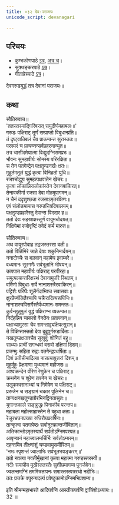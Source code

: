 ```yaml
---
title: ०३२ देव-पराजयः
unicode_script: devanagari

---
```

## परिचयः
- कुम्भकोणपाठे [ऽत्र](https://archive.org/details/mahAbhArata-kumbhakoNam/page/n369), [अत्र च](https://sanskritdocuments.org/mirrors/mahabharata/mbhK/mahabharata-k-01-sa.html)।
- सुक्थङ्करपाठे [ऽत्र](http://bombay.indology.info/mahabharata/text/UD/MBh01.txt)।
- गीताप्रेस्पाठे [ऽत्र](https://archive.org/stream/mahabharata01ramauoft#page/564/mode/2up)।

देवगरुडयुद्धं तत्र देवानां पराजयः॥  

## कथा

सौतिरुवाच॥  
'ततस्तस्माद्गिरिवरात् समुदीर्णमहाबलः॥'  
गरुडः पक्षिराट् तूर्णं सम्प्राप्तो विबुधान्प्रति॥  
तं दृष्ट्वातिबलं चैव प्राकम्पन्त सुरास्ततः॥  
परस्परं च प्रत्यघ्नन्सर्वप्रहरणान्युत॥  
तत्र चासीदमेयात्मा विद्युदग्निसमप्रभः॥  
भौवनः सुमहावीर्यः सोमस्य परिरक्षिता॥  
स तेन पतगेन्द्रेण पक्षतुण्डनखैः क्षतः॥  
मुहूर्तमतुलं युद्धं कृत्वा विनिहतो युधि॥  
रजश्चोद्धूय सुमहत्पक्षवातेन खेचरः॥  
कृत्वा लोकान्निरालोकांस्तेन देवानवाकिरत्॥  
तेनावकीर्णा रजसा देवा मोहमुपागमन्॥  
न चैनं ददृशुश्छन्ना रजसाऽमृतरक्षिणः॥  
एवं संलोडयामास गरुडस्त्रिदिवालयम्॥  
पक्षतुण्डप्रहारैस्तु देवान्स विददार ह॥  
ततो देवः सहस्राक्षस्तूर्णं वायुमचोदयत्॥  
विक्षिपेमां रजोवृष्टिं तवेदं कर्म मारुत॥  

सौतिरुवाच॥  
अथ वायुरपोवाह तद्रजस्तरसा बली॥  
ततो वितिमिरे जाते देवाः शकुनिमार्दयन्॥  
ननादोच्चैः स बलवान् महामेघ इवाम्बरे॥  
वध्यमानः सुरगणैः सर्वभूतानि भीषयन्॥  
उत्पपात महावीर्यः पक्षिराट् परवीरहा॥  
समुत्पत्यान्तरिक्षस्थं देवानामुपरि स्थितम्॥  
वर्मिणो विबुधाः सर्वे नानाशस्त्रैरवाकिरन्॥  
पट्टिशैः परिघैः शूलैर्गदाभिश्च सवासवाः॥  
क्षुरप्रैर्ज्वलितैश्चापि चक्रैरादित्यरूपिभिः॥  
नानाशस्त्रविसर्गैस्तैर्वध्यमानः समन्ततः॥  
कुर्वन्सुतुमुलं युद्धं पक्षिराण्न व्यकम्पत॥  
निर्दहन्निव चाकाशे वैनतेयः प्रतापवान्॥  
पक्षाभ्यामुरसा चैव समन्ताद्व्यक्षिपत्सुरान्॥  
ते विक्षिप्तास्ततो देवा दुद्रुवुर्गरुडार्दिताः॥  
नखतुण्डक्षताश्चैव सुस्रुवुः शोणितं बहु॥  
साध्याः प्राचीं सगन्धर्वा वसवो दक्षिणां दिशम्॥  
प्रजग्मुः सहिता रुद्राः पतगेन्द्रप्रधर्षिताः॥  
दिशं प्रतीचीमादित्या नासत्यावुत्तरां दिशम्॥  
मुहुर्मुहुः प्रेक्षमाणा युध्यमानं महौजसः॥  
अश्वक्रन्देन वीरेण रेणुकेन च पक्षिराट्॥  
क्रथनेन च शूरेण तपनेन च खेचरः॥  
उलूकश्वसनाभ्यां च निमेषेण च पक्षिराट्॥  
प्ररुजेन च सङ्ग्रामं चकार पुलिनेन च॥  
तान्पक्षनखतुण्डाग्रैरभिनद्विनतासुतः॥  
युगान्तकाले सङ्क्रुद्धः पिनाकीव परन्तप॥  
महाबला महोत्साहास्तेन ते बहुधा क्षताः॥  
रेजुरभ्रघनप्रख्या रुधिरौघप्रवर्षिणः॥  
तान्कृत्वा पतगश्रेष्ठः सर्वानुत्क्रान्तजीवितान्॥  
अतिक्रान्तोऽमृतस्यार्थे सर्वतोऽग्निमपश्यत॥  
आवृण्वानं महाज्वालमर्चिर्भिः सर्वतोऽम्बरम्॥  
दहन्तमिव तीक्ष्णांशुं चण्डवायुसमीरितम्॥  
'नभः स्पृशन्तं ज्वालाभिः सर्वभूतभयङ्करम्॥'  
ततो नवत्या नवतीर्मुखानां कृत्वा महात्मा गरुडस्तरस्वी॥  
नदीः समापीय मुखैस्ततस्तैः सुशीघ्रमागम्य पुनर्जवेन॥  
ज्वलन्तमग्निं तममित्रतापनः समास्तरत्पत्ररथो नदीभिः॥  
ततः प्रचक्रे वपुरन्यदल्पं प्रवेष्टुकामोऽग्निमभिप्रशाम्य॥  

इति श्रीमन्महाभारते आदिपर्वणि आस्तीकपर्वणि द्वात्रिंशोऽध्यायः॥  
32 ॥  